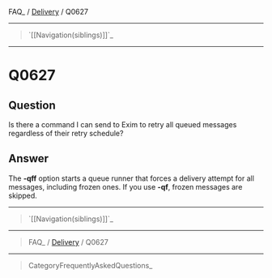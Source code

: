 FAQ\_ / [Delivery](FAQ/Delivery) / Q0627

* * * * *

> \`[[Navigation(siblings)]]\`\_

* * * * *

Q0627
=====

Question
--------

Is there a command I can send to Exim to retry all queued messages
regardless of their retry schedule?

Answer
------

The **-qff** option starts a queue runner that forces a delivery attempt
for all messages, including frozen ones. If you use **-qf**, frozen
messages are skipped.

* * * * *

> \`[[Navigation(siblings)]]\`\_

* * * * *

> FAQ\_ / [Delivery](FAQ/Delivery) / Q0627

* * * * *

> CategoryFrequentlyAskedQuestions\_

